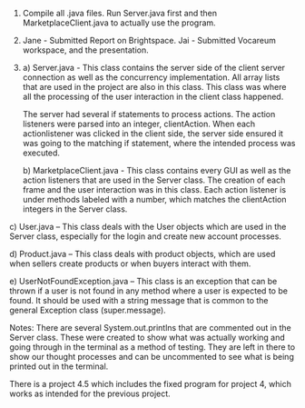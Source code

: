 1) Compile all .java files. Run Server.java first and then MarketplaceClient.java to actually use the program.


2) Jane - Submitted Report on Brightspace. Jai - Submitted Vocareum workspace, and the presentation.


3) a) Server.java - This class contains the server side of the client server connection as well as the concurrency implementation. All array lists that are used in the project are also in this class. This class was where all the processing of the user interaction in the client class happened. 
   
   The server had several if statements to process actions. The action listeners were parsed into an integer, clientAction. When each actionlistener was clicked in the client side, the server side ensured it was going to the matching if statement, where the intended process was executed. 

   b) MarketplaceClient.java - This class contains every GUI as well as the action listeners that are used in the Server class. The creation of each frame and the user interaction was in this class. Each action listener is under methods labeled with a number, which matches the clientAction integers in the Server class. 

c) User.java – This class deals with the User objects which are used in the Server class, especially for the login and create new account processes.  

d) Product.java – This class deals with product objects, which are used when sellers create products or when buyers interact with them. 

e) UserNotFoundException.java – This class is an exception that can be thrown if a user is not found in any method where a user is expected to be found. It should be used with a string message that is common to the general Exception class (super.message). 



Notes: There are several System.out.printlns that are commented out in the Server class. These were created to show what was actually working and going through in the terminal as a method of testing. They are left in there to show our thought processes and can be uncommented to see what is being printed out in the terminal. 

There is a project 4.5 which includes the fixed program for project 4, which works as intended for the previous project.
